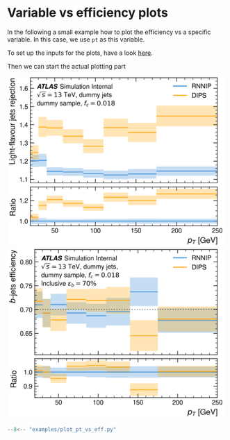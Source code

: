 # Variable vs efficiency plots

In the following a small example how to plot the efficiency vs a specific variable.
In this case, we use `pt` as this variable.

To set up the inputs for the plots, have a look [here](./index.md).

Then we can start the actual plotting part

<img src=https://github.com/umami-hep/puma/raw/examples-material/pt_light_rej.png width=500>

<img src=https://github.com/umami-hep/puma/raw/examples-material/pt_b_eff.png width=500>

```py
--8<-- "examples/plot_pt_vs_eff.py"
```
